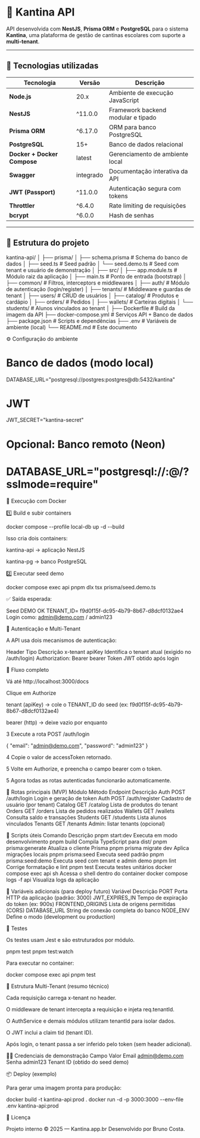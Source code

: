 # 🧩 Kantina API

API desenvolvida com **NestJS**, **Prisma ORM** e **PostgreSQL** para o sistema **Kantina**, uma plataforma de gestão de cantinas escolares com suporte a **multi-tenant**.

---

## 🚀 Tecnologias utilizadas

| Tecnologia                  | Versão    | Descrição                          |
| --------------------------- | --------- | ---------------------------------- |
| **Node.js**                 | 20.x      | Ambiente de execução JavaScript    |
| **NestJS**                  | ^11.0.0   | Framework backend modular e tipado |
| **Prisma ORM**              | ^6.17.0   | ORM para banco PostgreSQL          |
| **PostgreSQL**              | 15+       | Banco de dados relacional          |
| **Docker + Docker Compose** | latest    | Gerenciamento de ambiente local    |
| **Swagger**                 | integrado | Documentação interativa da API     |
| **JWT (Passport)**          | ^11.0.0   | Autenticação segura com tokens     |
| **Throttler**               | ^6.4.0    | Rate limiting de requisições       |
| **bcrypt**                  | ^6.0.0    | Hash de senhas                     |

---

## 🧱 Estrutura do projeto

kantina-api/
│
├── prisma/
│ ├── schema.prisma # Schema do banco de dados
│ ├── seed.ts # Seed padrão
│ └── seed.demo.ts # Seed com tenant e usuário de demonstração
│
├── src/
│ ├── app.module.ts # Módulo raiz da aplicação
│ ├── main.ts # Ponto de entrada (bootstrap)
│ ├── common/ # Filtros, interceptors e middlewares
│ ├── auth/ # Módulo de autenticação (login/register)
│ ├── tenants/ # Middleware e guardas de tenant
│ ├── users/ # CRUD de usuários
│ ├── catalog/ # Produtos e cardápio
│ ├── orders/ # Pedidos
│ ├── wallets/ # Carteiras digitais
│ └── students/ # Alunos vinculados ao tenant
│
├── Dockerfile # Build da imagem da API
├── docker-compose.yml # Serviços API + Banco de dados
├── package.json # Scripts e dependências
├── .env # Variáveis de ambiente (local)
└── README.md # Este documento

⚙️ Configuração do ambiente

# Banco de dados (modo local)

DATABASE_URL="postgresql://postgres:postgres@db:5432/kantina"

# JWT

JWT_SECRET="kantina-secret"

# Opcional: Banco remoto (Neon)

# DATABASE_URL="postgresql://<user>:<password>@<host>/<database>?sslmode=require"

🐳 Execução com Docker

1️⃣ Build e subir containers

docker compose --profile local-db up -d --build

Isso cria dois containers:

kantina-api → aplicação NestJS

kantina-pg → banco PostgreSQL

2️⃣ Executar seed demo

docker compose exec api pnpm dlx tsx prisma/seed.demo.ts

✅ Saída esperada:

Seed DEMO OK
TENANT_ID= f9d0f15f-dc95-4b79-8b67-d8dcf0132ae4
Login como: admin@demo.com / admin123

🧠 Autenticação e Multi-Tenant

A API usa dois mecanismos de autenticação:

Header Tipo Descrição
x-tenant apiKey Identifica o tenant atual (exigido no /auth/login)
Authorization: Bearer <token> bearer Token JWT obtido após login

🔐 Fluxo completo

Vá até http://localhost:3000/docs

Clique em Authorize

tenant (apiKey) → cole o TENANT_ID do seed
(ex: f9d0f15f-dc95-4b79-8b67-d8dcf0132ae4)

bearer (http) → deixe vazio por enquanto

3 Execute a rota POST /auth/login

{
"email": "admin@demo.com",
"password": "admin123"
}

4 Copie o valor de accessToken retornado.

5 Volte em Authorize, e preencha o campo bearer com o token.

5 Agora todas as rotas autenticadas funcionarão automaticamente.

🧩 Rotas principais (MVP)
Módulo Método Endpoint Descrição
Auth POST /auth/login Login e geração de token
Auth POST /auth/register Cadastro de usuário (por tenant)
Catalog GET /catalog Lista de produtos do tenant
Orders GET /orders Lista de pedidos realizados
Wallets GET /wallets Consulta saldo e transações
Students GET /students Lista alunos vinculados
Tenants GET /tenants Admin: listar tenants (opcional)

🧪 Scripts úteis
Comando Descrição
pnpm start:dev Executa em modo desenvolvimento
pnpm build Compila TypeScript para dist/
pnpm prisma:generate Atualiza o cliente Prisma
pnpm prisma migrate dev Aplica migrações locais
pnpm prisma:seed Executa seed padrão
pnpm prisma:seed:demo Executa seed com tenant e admin demo
pnpm lint Corrige formatação e lint
pnpm test Executa testes unitários
docker compose exec api sh Acessa o shell dentro do container
docker compose logs -f api Visualiza logs da aplicação

🧰 Variáveis adicionais (para deploy futuro)
Variável Descrição
PORT Porta HTTP da aplicação (padrão: 3000)
JWT_EXPIRES_IN Tempo de expiração do token (ex: 900s)
FRONTEND_ORIGINS Lista de origens permitidas (CORS)
DATABASE_URL String de conexão completa do banco
NODE_ENV Define o modo (development ou production)

🧪 Testes

Os testes usam Jest e são estruturados por módulo.

pnpm test
pnpm test:watch

Para executar no container:

docker compose exec api pnpm test

🧱 Estrutura Multi-Tenant (resumo técnico)

Cada requisição carrega x-tenant no header.

O middleware de tenant intercepta a requisição e injeta req.tenantId.

O AuthService e demais módulos utilizam tenantId para isolar dados.

O JWT inclui a claim tid (tenant ID).

Após login, o tenant passa a ser inferido pelo token (sem header adicional).

🧑‍💻 Credenciais de demonstração
Campo Valor
Email admin@demo.com
Senha admin123
Tenant ID (obtido do seed demo)

📦 Deploy (exemplo)

Para gerar uma imagem pronta para produção:

docker build -t kantina-api:prod .
docker run -d -p 3000:3000 --env-file .env kantina-api:prod

🧾 Licença

Projeto interno © 2025 — Kantina.app.br
Desenvolvido por Bruno Costa.
